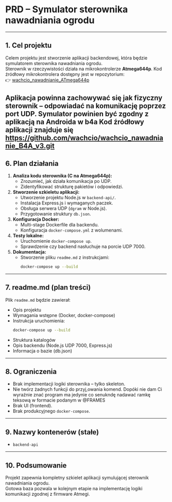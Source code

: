 # PRD – Symulator sterownika nawadniania ogrodu

---

## 1. Cel projektu
Celem projektu jest stworzenie aplikacji backendowej, która będzie symulatorem sterownika nawadniania ogrodu.  
Sterownik w rzeczywistości działa na mikrokontrolerze **Atmega644p**. Kod źródłowy mikrokontrolera dostępny jest w repozytorium:  
👉 [wachcio_nawadnianie_ATmega644p](https://github.com/wachcio/wachcio_nawadnianie_ATmega644p)

Aplikacja powinna zachowywać się **jak fizyczny sterownik** – odpowiadać na komunikację poprzez port **UDP**.
Symulator powinien być zgodny z aplikacją na Androida w b4a Kod źródłowy aplikacji znajduje się 
https://github.com/wachcio/wachcio_nawadnianie_B4A_v3.git 
---


## 6. Plan działania
1. **Analiza kodu sterownika (C na Atmega644p):**
   - Zrozumieć, jak działa komunikacja po UDP.
   - Zidentyfikować strukturę pakietów i odpowiedzi.
2. **Stworzenie szkieletu aplikacji:**
   - Utworzenie projektu Node.js w `backend-api/`.
   - Instalacja Express.js i wymaganych paczek.
   - Obsługa serwera UDP (`dgram` w Node.js).
   - Przygotowanie struktury `db.json`.
3. **Konfiguracja Docker:**
   - Multi-stage Dockerfile dla backendu.
   - Konfiguracja `docker-compose.yml` z wolumenami.
4. **Testy lokalne:**
   - Uruchomienie `docker-compose up`.
   - Sprawdzenie czy backend nasłuchuje na porcie UDP 7000.
5. **Dokumentacja:**
   - Stworzenie pliku `readme.md` z instrukcjami:
     ```bash
     docker-compose up --build
     ```

---

## 7. readme.md (plan treści)
Plik `readme.md` będzie zawierał:
- Opis projektu
- Wymagania wstępne (Docker, docker-compose)
- Instrukcja uruchomienia:
  ```bash
  docker-compose up --build
  ```
- Struktura katalogów
- Opis backendu (Node.js UDP 7000, Express.js)
- Informacja o bazie (db.json)

---

## 8. Ograniczenia
- Brak implementacji logiki sterownika – tylko skeleton.
- Nie twórz żadnych funkcji do przyj,owania komend. Dopóki nie dam Ci wyraźnie znać program ma jedynie co senukndę nadawać ramkę teksową w formacie podanym w @FRAMES
- Brak UI (frontend).
- Brak produkcyjnego `docker-compose`.

---

## 9. Nazwy kontenerów (stałe)
- `backend-api`

---

## 10. Podsumowanie
Projekt zapewnia kompletny szkielet aplikacji symulującej sterownik nawadniania ogrodu.  
Gotowa baza pozwala w kolejnym etapie na implementację logiki komunikacji zgodnej z firmware Atmegi.
